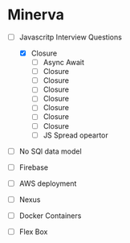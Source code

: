 # Minerva
* [ ] Javascritp Interview Questions
    * [x] Closure
		* [ ] Async Await
		* [ ] Closure
		* [ ] Closure
		* [ ] Closure
		* [ ] Closure
		* [ ] Closure
		* [ ] Closure
		* [ ] Closure
		* [ ] JS Spread opeartor
* [ ]  No SQl data model
* [ ]  Firebase
* [ ]  AWS deployment
* [ ]  Nexus
* [ ]  Docker Containers
* [ ] Flex Box


